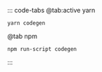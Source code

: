 ::: code-tabs
@tab:active yarn

```shell
yarn codegen
```

@tab npm

```shell
npm run-script codegen
```

:::
